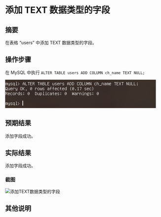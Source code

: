 # 添加 TEXT 数据类型的字段

## 摘要

在表格 “users” 中添加 TEXT 数据类型的字段。

## 操作步骤

在 MySQL 中执行 `ALTER TABLE users ADD COLUMN ch_name TEXT NULL;`

![添加TEXT数据类型的字段](./img/添加TEXT数据类型的字段.png)

## 预期结果

添加字段成功。

## 实际结果

添加字段成功。

### 截图

![添加TEXT数据类型的字段](./img/添加TEXT数据类型的字段2.png)

## 其他说明
